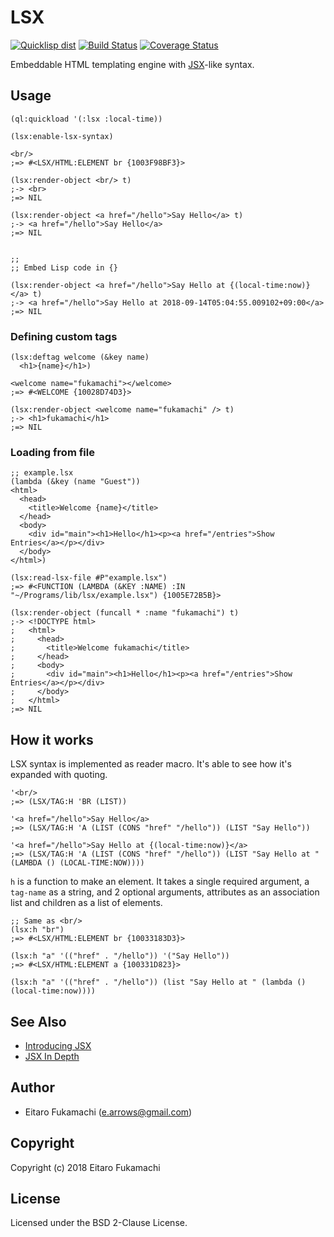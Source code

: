 # LSX

[![Quicklisp dist](http://quickdocs.org/badge/lsx.svg)](http://quickdocs.org/lsx/)
[![Build Status](https://travis-ci.org/fukamachi/lsx.svg?branch=master)](https://travis-ci.org/fukamachi/lsx)
[![Coverage Status](https://coveralls.io/repos/fukamachi/lsx/badge.svg?branch=master)](https://coveralls.io/r/fukamachi/lsx)

Embeddable HTML templating engine with [JSX](https://reactjs.org/docs/introducing-jsx.html)-like syntax.

## Usage

```common-lisp
(ql:quickload '(:lsx :local-time))

(lsx:enable-lsx-syntax)

<br/>
;=> #<LSX/HTML:ELEMENT br {1003F98BF3}>

(lsx:render-object <br/> t)
;-> <br>
;=> NIL

(lsx:render-object <a href="/hello">Say Hello</a> t)
;-> <a href="/hello">Say Hello</a>
;=> NIL


;;
;; Embed Lisp code in {}

(lsx:render-object <a href="/hello">Say Hello at {(local-time:now)}</a> t)
;-> <a href="/hello">Say Hello at 2018-09-14T05:04:55.009102+09:00</a>
;=> NIL
```

### Defining custom tags

```common-lisp
(lsx:deftag welcome (&key name)
  <h1>{name}</h1>)

<welcome name="fukamachi"></welcome>
;=> #<WELCOME {10028D74D3}>

(lsx:render-object <welcome name="fukamachi" /> t)
;-> <h1>fukamachi</h1>
;=> NIL
```

### Loading from file

```common-lisp
;; example.lsx
(lambda (&key (name "Guest"))
<html>
  <head>
    <title>Welcome {name}</title>
  </head>
  <body>
    <div id="main"><h1>Hello</h1><p><a href="/entries">Show Entries</a></p></div>
  </body>
</html>)
```

```common-lisp
(lsx:read-lsx-file #P"example.lsx")
;=> #<FUNCTION (LAMBDA (&KEY :NAME) :IN "~/Programs/lib/lsx/example.lsx") {1005E72B5B}>

(lsx:render-object (funcall * :name "fukamachi") t)
;-> <!DOCTYPE html>
;   <html>
;     <head>
;       <title>Welcome fukamachi</title>
;     </head>
;     <body>
;       <div id="main"><h1>Hello</h1><p><a href="/entries">Show Entries</a></p></div>
;     </body>
;   </html>
;=> NIL
```

## How it works

LSX syntax is implemented as reader macro. It's able to see how it's expanded with quoting.

```common-lisp
'<br/>
;=> (LSX/TAG:H 'BR (LIST))

'<a href="/hello">Say Hello</a>
;=> (LSX/TAG:H 'A (LIST (CONS "href" "/hello")) (LIST "Say Hello"))

'<a href="/hello">Say Hello at {(local-time:now)}</a>
;=> (LSX/TAG:H 'A (LIST (CONS "href" "/hello")) (LIST "Say Hello at " (LAMBDA () (LOCAL-TIME:NOW))))
```

`h` is a function to make an element. It takes a single required argument, a `tag-name` as a string, and 2 optional arguments, attributes as an association list and children as a list of elements.

```common-lisp
;; Same as <br/>
(lsx:h "br")
;=> #<LSX/HTML:ELEMENT br {10033183D3}>

(lsx:h "a" '(("href" . "/hello")) '("Say Hello"))
;=> #<LSX/HTML:ELEMENT a {100331D823}>

(lsx:h "a" '(("href" . "/hello")) (list "Say Hello at " (lambda () (local-time:now))))
```

## See Also

- [Introducing JSX](https://reactjs.org/docs/introducing-jsx.html)
- [JSX In Depth](https://reactjs.org/docs/jsx-in-depth.html)

## Author

* Eitaro Fukamachi (e.arrows@gmail.com)

## Copyright

Copyright (c) 2018 Eitaro Fukamachi

## License

Licensed under the BSD 2-Clause License.
